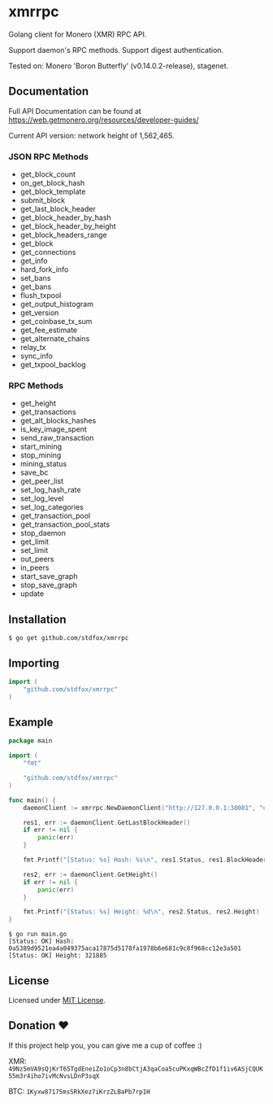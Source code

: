 # xmrrpc

Golang client for Monero (XMR) RPC API.

Support daemon's RPC methods. Support digest authentication.

Tested on: Monero 'Boron Butterfly' (v0.14.0.2-release), stagenet.

## Documentation

Full API Documentation can be found at https://web.getmonero.org/resources/developer-guides/

Current API version: network height of 1,562,465.

### JSON RPC Methods

- get_block_count
- on_get_block_hash
- get_block_template
- submit_block
- get_last_block_header
- get_block_header_by_hash
- get_block_header_by_height
- get_block_headers_range
- get_block
- get_connections
- get_info
- hard_fork_info
- set_bans
- get_bans
- flush_txpool
- get_output_histogram
- get_version
- get_coinbase_tx_sum
- get_fee_estimate
- get_alternate_chains
- relay_tx
- sync_info
- get_txpool_backlog

### RPC Methods

- get_height
- get_transactions
- get_alt_blocks_hashes
- is_key_image_spent
- send_raw_transaction
- start_mining
- stop_mining
- mining_status
- save_bc
- get_peer_list
- set_log_hash_rate
- set_log_level
- set_log_categories
- get_transaction_pool
- get_transaction_pool_stats
- stop_daemon
- get_limit
- set_limit
- out_peers
- in_peers
- start_save_graph
- stop_save_graph
- update

## Installation

```shell
$ go get github.com/stdfox/xmrrpc
```

## Importing

```go
import (
    "github.com/stdfox/xmrrpc"
)
```

## Example

```go
package main

import (
    "fmt"

    "github.com/stdfox/xmrrpc"
)

func main() {
    daemonClient := xmrrpc.NewDaemonClient("http://127.0.0.1:38081", "username", "password")

    res1, err := daemonClient.GetLastBlockHeader()
    if err != nil {
        panic(err)
    }

    fmt.Printf("[Status: %s] Hash: %s\n", res1.Status, res1.BlockHeader.Hash)

    res2, err := daemonClient.GetHeight()
    if err != nil {
        panic(err)
    }

    fmt.Printf("[Status: %s] Height: %d\n", res2.Status, res2.Height)
}
```

```shell
$ go run main.go
[Status: OK] Hash: 0a5389d9521ea4a049375aca17875d5178fa1978b6e681c9c8f968cc12e3a501
[Status: OK] Height: 321885
```

## License

Licensed under [MIT License](https://github.com/stdfox/xmrrpc/blob/master/LICENSE.md).

## Donation ❤

If this project help you, you can give me a cup of coffee :)

XMR: `49Nz5mVA9sQjKrT65TgdEneiZo1oCp3n8bCtjA3qaCoa5cuPKxqWBcZfD1f1iv6ASjCQUK55m3r4iho7ivMcNvsLDnP3sqX`

BTC: `1Kyxw87175msSRkXez7iKrzZLBaPb7rp1H`
